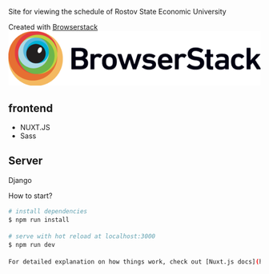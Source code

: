 
Site for viewing the schedule of Rostov State Economic University



Created with [Browserstack](https://www.browserstack.com/)
![Alt text](Browserstack-logo@2x.png "Browserstack Logo")



## frontend
- NUXT.JS
- Sass

## Server
 Django
 
 
How to start?
``` bash
# install dependencies
$ npm run install

# serve with hot reload at localhost:3000
$ npm run dev

For detailed explanation on how things work, check out [Nuxt.js docs](https://nuxtjs.org).
```


